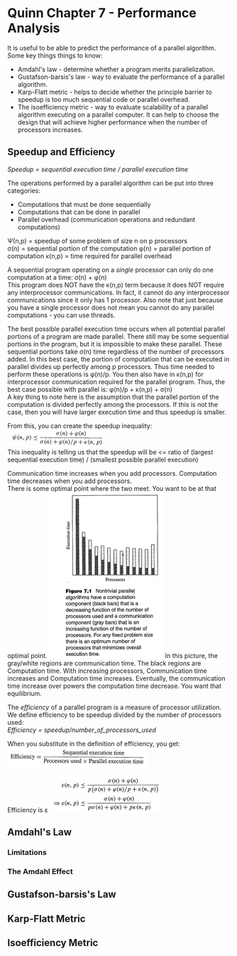 Quinn Chapter 7 - Performance Analysis
========================================
It is useful to be able to predict the performance of a parallel algorithm.
Some key things things to know:
* Amdahl's law  - determine whether a program merits parallelization.
* Gustafson-barsis's law  - way to evaluate the performance of a parallel algorithm.
* Karp-Flatt metric  - helps to decide whether the principle barrier to speedup is too much sequential code or parallel overhead.
* The isoefficiency metric  - way to evaluate scalability of a parallel algorithm executing on a parallel computer. It can help to choose the design that will achieve higher performance when the number of processors increases.

## Speedup and Efficiency

*Speedup = sequential execution time / parallel execution time*

The operations performed by a parallel algorithm can be put into three categories:
* Computations that must be done sequentially
* Computations that can be done in parallel
* Parallel overhead (communication operations and redundant computations)

Ψ(n,p) = speedup of some problem of size n on p processors   
σ(n) = sequential portion of the computation
φ(n) = parallel portion of computation
κ(n,p) = time required for parallel overhead

A sequential program operating on a *single* processor can only do one computation at a time: σ(n) + φ(n)  
This program does NOT have the κ(n,p) term because it does NOT require any interprocessor communications. In fact, it cannot do any interprocessor communications since it only has 1 processor. Also note that just because you have a single processor does not mean you cannot do any parallel computations - you can use threads.

The best possible parallel execution time occurs when all potential parallel portions of a program are made parallel. There still may be some sequential portions in the program, but it is impossible to make these parallel. These sequential portions take σ(n) time regardless of the number of processors added. In this best case, the portion of computation that can be executed in parallel divides up perfectly among p processors. Thus time needed to perform these operations is φ(n)/p. You then also have in κ(n,p) for interprocessor communication required for the parallel program. Thus, the best case possible with parallel is: φ(n)/p + κ(n,p) + σ(n)  
A key thing to note here is the assumption that the parallel portion of the computation is divided perfectly among the processors. If this is not the case, then you will have larger execution time and thus speedup is smaller.

From this, you can create the speedup inequality:  
![](Quinn_ch7/9a9ae5e27fa6d8d8dc6e471fdbf4c665.png)  
This inequality is telling us that the speedup will be <= ratio of (largest sequential execution time) / (smallest possible parallel execution)


Communication time increases when you add processors.   Computation time decreases when you add processors.  
There is some optimal point where the two meet. You want to be at that optimal point.
![](Quinn_ch7/96fb182cc9d08fd34d9dd4e147565e03.png)
In this picture, the gray/white regions are communication time. The black regions are Computation time. With increasing processors, Communication time increases and Computation time increases. Eventually, the communication time increase over powers the computation time decrease. You want that equilibrium.


The *efficiency* of a parallel program is a measure of processor utilization. We define efficiency to be speedup divided by the number of processors used:  
*Efficiency = speedup/number_of_processors_used*  

When you substitute in the definition of efficiency, you get:  
![](Quinn_ch7/d99d454fd5600c29a37210a91cc0bdd5.png)

Efficiency is ε
![](Quinn_ch7/5b817f8c4c329b454a489234500bfac7.png)









## Amdahl's Law
### Limitations
### The Amdahl Effect
## Gustafson-barsis's Law
## Karp-Flatt Metric
## Isoefficiency Metric
##
